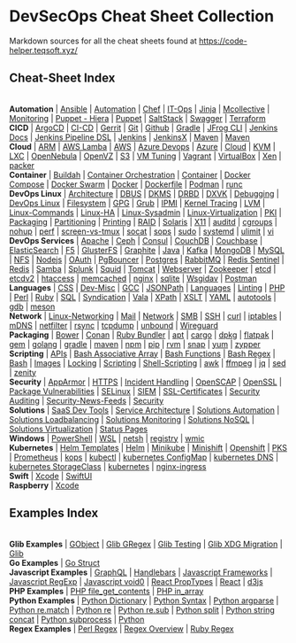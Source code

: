 # DevSecOps Cheat Sheet Collection

Markdown sources for all the cheat sheets found at https://code-helper.teqsoft.xyz/

## Cheat-Sheet Index

<br/><span class='group'><b>Automation</b></span>
 | <a class='topic' href='https://code-helper.teqsoft.xyz/cheat-sheet/Automation/Ansible'>Ansible</a>
 | <a class='topic' href='https://code-helper.teqsoft.xyz/cheat-sheet/Automation/Automation'>Automation</a>
 | <a class='topic' href='https://code-helper.teqsoft.xyz/cheat-sheet/Automation/Chef'>Chef</a>
 | <a class='topic' href='https://code-helper.teqsoft.xyz/cheat-sheet/Automation/IT-Ops'>IT-Ops</a>
 | <a class='topic' href='https://code-helper.teqsoft.xyz/cheat-sheet/Automation/Jinja'>Jinja</a>
 | <a class='topic' href='https://code-helper.teqsoft.xyz/cheat-sheet/Automation/Mcollective'>Mcollective</a>
 | <a class='topic' href='https://code-helper.teqsoft.xyz/cheat-sheet/Automation/Monitoring'>Monitoring</a>
 | <a class='topic' href='https://code-helper.teqsoft.xyz/cheat-sheet/Automation/Puppet - Hiera'>Puppet - Hiera</a>
 | <a class='topic' href='https://code-helper.teqsoft.xyz/cheat-sheet/Automation/Puppet'>Puppet</a>
 | <a class='topic' href='https://code-helper.teqsoft.xyz/cheat-sheet/Automation/SaltStack'>SaltStack</a>
 | <a class='topic' href='https://code-helper.teqsoft.xyz/cheat-sheet/Automation/Swagger'>Swagger</a>
 | <a class='topic' href='https://code-helper.teqsoft.xyz/cheat-sheet/Automation/Terraform'>Terraform</a>
<br/><span class='group'><b>CICD</b></span>
 | <a class='topic' href='https://code-helper.teqsoft.xyz/cheat-sheet/CICD/ArgoCD'>ArgoCD</a>
 | <a class='topic' href='https://code-helper.teqsoft.xyz/cheat-sheet/CICD/CI-CD'>CI-CD</a>
 | <a class='topic' href='https://code-helper.teqsoft.xyz/cheat-sheet/CICD/Gerrit'>Gerrit</a>
 | <a class='topic' href='https://code-helper.teqsoft.xyz/cheat-sheet/CICD/Git'>Git</a>
 | <a class='topic' href='https://code-helper.teqsoft.xyz/cheat-sheet/CICD/Github'>Github</a>
 | <a class='topic' href='https://code-helper.teqsoft.xyz/cheat-sheet/CICD/Gradle'>Gradle</a>
 | <a class='topic' href='https://code-helper.teqsoft.xyz/cheat-sheet/CICD/JFrog CLI'>JFrog CLI</a>
 | <a class='topic' href='https://code-helper.teqsoft.xyz/cheat-sheet/CICD/Jenkins Docs'>Jenkins Docs</a>
 | <a class='topic' href='https://code-helper.teqsoft.xyz/cheat-sheet/CICD/Jenkins Pipeline DSL'>Jenkins Pipeline DSL</a>
 | <a class='topic' href='https://code-helper.teqsoft.xyz/cheat-sheet/CICD/Jenkins'>Jenkins</a>
 | <a class='topic' href='https://code-helper.teqsoft.xyz/cheat-sheet/CICD/JenkinsX'>JenkinsX</a>
 | <a class='topic' href='https://code-helper.teqsoft.xyz/cheat-sheet/CICD/Maven'>Maven</a>
 | <a class='topic' href='https://code-helper.teqsoft.xyz/cheat-sheet/CICD/SVN'>Maven</a>
<br/><span class='group'><b>Cloud</b></span>
 | <a class='topic' href='https://code-helper.teqsoft.xyz/cheat-sheet/Cloud/ARM'>ARM</a>
 | <a class='topic' href='https://code-helper.teqsoft.xyz/cheat-sheet/Cloud/AWS Lamba'>AWS Lamba</a>
 | <a class='topic' href='https://code-helper.teqsoft.xyz/cheat-sheet/Cloud/AWS'>AWS</a>
 | <a class='topic' href='https://code-helper.teqsoft.xyz/cheat-sheet/Cloud/Azure Devops'>Azure Devops</a>
 | <a class='topic' href='https://code-helper.teqsoft.xyz/cheat-sheet/Cloud/Azure'>Azure</a>
 | <a class='topic' href='https://code-helper.teqsoft.xyz/cheat-sheet/Cloud/Cloud'>Cloud</a>
 | <a class='topic' href='https://code-helper.teqsoft.xyz/cheat-sheet/Cloud/KVM'>KVM</a>
 | <a class='topic' href='https://code-helper.teqsoft.xyz/cheat-sheet/Cloud/LXC'>LXC</a>
 | <a class='topic' href='https://code-helper.teqsoft.xyz/cheat-sheet/Cloud/OpenNebula'>OpenNebula</a>
 | <a class='topic' href='https://code-helper.teqsoft.xyz/cheat-sheet/Cloud/OpenVZ'>OpenVZ</a>
 | <a class='topic' href='https://code-helper.teqsoft.xyz/cheat-sheet/Cloud/S3'>S3</a>
 | <a class='topic' href='https://code-helper.teqsoft.xyz/cheat-sheet/Cloud/VM Tuning'>VM Tuning</a>
 | <a class='topic' href='https://code-helper.teqsoft.xyz/cheat-sheet/Cloud/Vagrant'>Vagrant</a>
 | <a class='topic' href='https://code-helper.teqsoft.xyz/cheat-sheet/Cloud/VirtualBox'>VirtualBox</a>
 | <a class='topic' href='https://code-helper.teqsoft.xyz/cheat-sheet/Cloud/Xen'>Xen</a>
 | <a class='topic' href='https://code-helper.teqsoft.xyz/cheat-sheet/Cloud/packer'>packer</a>
<br/><span class='group'><b>Container</b></span>
 | <a class='topic' href='https://code-helper.teqsoft.xyz/cheat-sheet/Container/Buildah'>Buildah</a>
 | <a class='topic' href='https://code-helper.teqsoft.xyz/cheat-sheet/Container/Container Orchestration'>Container Orchestration</a>
 | <a class='topic' href='https://code-helper.teqsoft.xyz/cheat-sheet/Container/Container'>Container</a>
 | <a class='topic' href='https://code-helper.teqsoft.xyz/cheat-sheet/Container/Docker Compose'>Docker Compose</a>
 | <a class='topic' href='https://code-helper.teqsoft.xyz/cheat-sheet/Container/Docker Swarm'>Docker Swarm</a>
 | <a class='topic' href='https://code-helper.teqsoft.xyz/cheat-sheet/Container/Docker'>Docker</a>
 | <a class='topic' href='https://code-helper.teqsoft.xyz/cheat-sheet/Container/Dockerfile'>Dockerfile</a>
 | <a class='topic' href='https://code-helper.teqsoft.xyz/cheat-sheet/Container/Podman'>Podman</a>
 | <a class='topic' href='https://code-helper.teqsoft.xyz/cheat-sheet/Container/runc'>runc</a>
<br/><span class='group'><b>DevOps Linux</b></span>
 | <a class='topic' href='https://code-helper.teqsoft.xyz/cheat-sheet/DevOps Linux/Architecture'>Architecture</a>
 | <a class='topic' href='https://code-helper.teqsoft.xyz/cheat-sheet/DevOps Linux/DBUS'>DBUS</a>
 | <a class='topic' href='https://code-helper.teqsoft.xyz/cheat-sheet/DevOps Linux/DKMS'>DKMS</a>
 | <a class='topic' href='https://code-helper.teqsoft.xyz/cheat-sheet/DevOps Linux/DRBD'>DRBD</a>
 | <a class='topic' href='https://code-helper.teqsoft.xyz/cheat-sheet/DevOps Linux/DXVK'>DXVK</a>
 | <a class='topic' href='https://code-helper.teqsoft.xyz/cheat-sheet/DevOps Linux/Debugging'>Debugging</a>
 | <a class='topic' href='https://code-helper.teqsoft.xyz/cheat-sheet/DevOps Linux/DevOps Linux'>DevOps Linux</a>
 | <a class='topic' href='https://code-helper.teqsoft.xyz/cheat-sheet/DevOps Linux/Filesystem'>Filesystem</a>
 | <a class='topic' href='https://code-helper.teqsoft.xyz/cheat-sheet/DevOps Linux/GPG'>GPG</a>
 | <a class='topic' href='https://code-helper.teqsoft.xyz/cheat-sheet/DevOps Linux/Grub'>Grub</a>
 | <a class='topic' href='https://code-helper.teqsoft.xyz/cheat-sheet/DevOps Linux/IPMI'>IPMI</a>
 | <a class='topic' href='https://code-helper.teqsoft.xyz/cheat-sheet/DevOps Linux/Kernel Tracing'>Kernel Tracing</a>
 | <a class='topic' href='https://code-helper.teqsoft.xyz/cheat-sheet/DevOps Linux/LVM'>LVM</a>
 | <a class='topic' href='https://code-helper.teqsoft.xyz/cheat-sheet/DevOps Linux/Linux-Commands'>Linux-Commands</a>
 | <a class='topic' href='https://code-helper.teqsoft.xyz/cheat-sheet/DevOps Linux/Linux-HA'>Linux-HA</a>
 | <a class='topic' href='https://code-helper.teqsoft.xyz/cheat-sheet/DevOps Linux/Linux-Sysadmin'>Linux-Sysadmin</a>
 | <a class='topic' href='https://code-helper.teqsoft.xyz/cheat-sheet/DevOps Linux/Linux-Virtualization'>Linux-Virtualization</a>
 | <a class='topic' href='https://code-helper.teqsoft.xyz/cheat-sheet/DevOps Linux/PKI'>PKI</a>
 | <a class='topic' href='https://code-helper.teqsoft.xyz/cheat-sheet/DevOps Linux/Packaging'>Packaging</a>
 | <a class='topic' href='https://code-helper.teqsoft.xyz/cheat-sheet/DevOps Linux/Partitioning'>Partitioning</a>
 | <a class='topic' href='https://code-helper.teqsoft.xyz/cheat-sheet/DevOps Linux/Printing'>Printing</a>
 | <a class='topic' href='https://code-helper.teqsoft.xyz/cheat-sheet/DevOps Linux/RAID'>RAID</a>
 | <a class='topic' href='https://code-helper.teqsoft.xyz/cheat-sheet/DevOps Linux/Solaris'>Solaris</a>
 | <a class='topic' href='https://code-helper.teqsoft.xyz/cheat-sheet/DevOps Linux/X11'>X11</a>
 | <a class='topic' href='https://code-helper.teqsoft.xyz/cheat-sheet/DevOps Linux/auditd'>auditd</a>
 | <a class='topic' href='https://code-helper.teqsoft.xyz/cheat-sheet/DevOps Linux/cgroups'>cgroups</a>
 | <a class='topic' href='https://code-helper.teqsoft.xyz/cheat-sheet/DevOps Linux/nohup'>nohup</a>
 | <a class='topic' href='https://code-helper.teqsoft.xyz/cheat-sheet/DevOps Linux/perf'>perf</a>
 | <a class='topic' href='https://code-helper.teqsoft.xyz/cheat-sheet/DevOps Linux/screen-vs-tmux'>screen-vs-tmux</a>
 | <a class='topic' href='https://code-helper.teqsoft.xyz/cheat-sheet/DevOps Linux/socat'>socat</a>
 | <a class='topic' href='https://code-helper.teqsoft.xyz/cheat-sheet/DevOps Linux/sops'>sops</a>
 | <a class='topic' href='https://code-helper.teqsoft.xyz/cheat-sheet/DevOps Linux/sudo'>sudo</a>
 | <a class='topic' href='https://code-helper.teqsoft.xyz/cheat-sheet/DevOps Linux/systemd'>systemd</a>
 | <a class='topic' href='https://code-helper.teqsoft.xyz/cheat-sheet/DevOps Linux/ulimit'>ulimit</a>
 | <a class='topic' href='https://code-helper.teqsoft.xyz/cheat-sheet/DevOps Linux/vi'>vi</a>
<br/><span class='group'><b>DevOps Services</b></span>
 | <a class='topic' href='https://code-helper.teqsoft.xyz/cheat-sheet/DevOps Services/Apache'>Apache</a>
 | <a class='topic' href='https://code-helper.teqsoft.xyz/cheat-sheet/DevOps Services/Ceph'>Ceph</a>
 | <a class='topic' href='https://code-helper.teqsoft.xyz/cheat-sheet/DevOps Services/Consul'>Consul</a>
 | <a class='topic' href='https://code-helper.teqsoft.xyz/cheat-sheet/DevOps Services/CouchDB'>CouchDB</a>
 | <a class='topic' href='https://code-helper.teqsoft.xyz/cheat-sheet/DevOps Services/Couchbase'>Couchbase</a>
 | <a class='topic' href='https://code-helper.teqsoft.xyz/cheat-sheet/DevOps Services/ElasticSearch'>ElasticSearch</a>
 | <a class='topic' href='https://code-helper.teqsoft.xyz/cheat-sheet/DevOps Services/F5'>F5</a>
 | <a class='topic' href='https://code-helper.teqsoft.xyz/cheat-sheet/DevOps Services/GlusterFS'>GlusterFS</a>
 | <a class='topic' href='https://code-helper.teqsoft.xyz/cheat-sheet/DevOps Services/Graphite'>Graphite</a>
 | <a class='topic' href='https://code-helper.teqsoft.xyz/cheat-sheet/DevOps Services/Java'>Java</a>
 | <a class='topic' href='https://code-helper.teqsoft.xyz/cheat-sheet/DevOps Services/Kafka'>Kafka</a>
 | <a class='topic' href='https://code-helper.teqsoft.xyz/cheat-sheet/DevOps Services/MongoDB'>MongoDB</a>
 | <a class='topic' href='https://code-helper.teqsoft.xyz/cheat-sheet/DevOps Services/MySQL'>MySQL</a>
 | <a class='topic' href='https://code-helper.teqsoft.xyz/cheat-sheet/DevOps Services/NFS'>NFS</a>
 | <a class='topic' href='https://code-helper.teqsoft.xyz/cheat-sheet/DevOps Services/Nodejs'>Nodejs</a>
 | <a class='topic' href='https://code-helper.teqsoft.xyz/cheat-sheet/DevOps Services/OAuth'>OAuth</a>
 | <a class='topic' href='https://code-helper.teqsoft.xyz/cheat-sheet/DevOps Services/PgBouncer'>PgBouncer</a>
 | <a class='topic' href='https://code-helper.teqsoft.xyz/cheat-sheet/DevOps Services/Postgres'>Postgres</a>
 | <a class='topic' href='https://code-helper.teqsoft.xyz/cheat-sheet/DevOps Services/RabbitMQ'>RabbitMQ</a>
 | <a class='topic' href='https://code-helper.teqsoft.xyz/cheat-sheet/DevOps Services/Redis Sentinel'>Redis Sentinel</a>
 | <a class='topic' href='https://code-helper.teqsoft.xyz/cheat-sheet/DevOps Services/Redis'>Redis</a>
 | <a class='topic' href='https://code-helper.teqsoft.xyz/cheat-sheet/DevOps Services/Samba'>Samba</a>
 | <a class='topic' href='https://code-helper.teqsoft.xyz/cheat-sheet/DevOps Services/Splunk'>Splunk</a>
 | <a class='topic' href='https://code-helper.teqsoft.xyz/cheat-sheet/DevOps Services/Squid'>Squid</a>
 | <a class='topic' href='https://code-helper.teqsoft.xyz/cheat-sheet/DevOps Services/Tomcat'>Tomcat</a>
 | <a class='topic' href='https://code-helper.teqsoft.xyz/cheat-sheet/DevOps Services/Webserver'>Webserver</a>
 | <a class='topic' href='https://code-helper.teqsoft.xyz/cheat-sheet/DevOps Services/Zookeeper'>Zookeeper</a>
 | <a class='topic' href='https://code-helper.teqsoft.xyz/cheat-sheet/DevOps Services/etcd'>etcd</a>
 | <a class='topic' href='https://code-helper.teqsoft.xyz/cheat-sheet/DevOps Services/etcdv2'>etcdv2</a>
 | <a class='topic' href='https://code-helper.teqsoft.xyz/cheat-sheet/DevOps Services/htaccess'>htaccess</a>
 | <a class='topic' href='https://code-helper.teqsoft.xyz/cheat-sheet/DevOps Services/memcached'>memcached</a>
 | <a class='topic' href='https://code-helper.teqsoft.xyz/cheat-sheet/DevOps Services/nginx'>nginx</a>
 | <a class='topic' href='https://code-helper.teqsoft.xyz/cheat-sheet/DevOps Services/sqlite'>sqlite</a>
 | <a class='topic' href='https://code-helper.teqsoft.xyz/cheat-sheet/DevOps Services/wsgidav'>Wsgidav</a>
  | <a class='topic' href='https://code-helper.teqsoft.xyz/cheat-sheet/DevOps Services/Postman'>Postman</a>
<br/><span class='group'><b>Languages</b></span>
 | <a class='topic' href='https://code-helper.teqsoft.xyz/cheat-sheet/Languages/CSS'>CSS</a>
 | <a class='topic' href='https://code-helper.teqsoft.xyz/cheat-sheet/Languages/Dev-Misc'>Dev-Misc</a>
 | <a class='topic' href='https://code-helper.teqsoft.xyz/cheat-sheet/Languages/GCC'>GCC</a>
 | <a class='topic' href='https://code-helper.teqsoft.xyz/cheat-sheet/Languages/JSONPath'>JSONPath</a>
 | <a class='topic' href='https://code-helper.teqsoft.xyz/cheat-sheet/Languages/Languages'>Languages</a>
 | <a class='topic' href='https://code-helper.teqsoft.xyz/cheat-sheet/Languages/Linting'>Linting</a>
 | <a class='topic' href='https://code-helper.teqsoft.xyz/cheat-sheet/Languages/PHP'>PHP</a>
 | <a class='topic' href='https://code-helper.teqsoft.xyz/cheat-sheet/Languages/Perl'>Perl</a>
 | <a class='topic' href='https://code-helper.teqsoft.xyz/cheat-sheet/Languages/Ruby'>Ruby</a>
 | <a class='topic' href='https://code-helper.teqsoft.xyz/cheat-sheet/Languages/SQL'>SQL</a>
 | <a class='topic' href='https://code-helper.teqsoft.xyz/cheat-sheet/Languages/Syndication'>Syndication</a>
 | <a class='topic' href='https://code-helper.teqsoft.xyz/cheat-sheet/Languages/Vala'>Vala</a>
 | <a class='topic' href='https://code-helper.teqsoft.xyz/cheat-sheet/Languages/XPath'>XPath</a>
 | <a class='topic' href='https://code-helper.teqsoft.xyz/cheat-sheet/Languages/XSLT'>XSLT</a>
 | <a class='topic' href='https://code-helper.teqsoft.xyz/cheat-sheet/Languages/YAML'>YAML</a>
 | <a class='topic' href='https://code-helper.teqsoft.xyz/cheat-sheet/Languages/autotools'>autotools</a>
 | <a class='topic' href='https://code-helper.teqsoft.xyz/cheat-sheet/Languages/gdb'>gdb</a>
 | <a class='topic' href='https://code-helper.teqsoft.xyz/cheat-sheet/Languages/meson'>meson</a>
<br/><span class='group'><b>Network</b></span>
 | <a class='topic' href='https://code-helper.teqsoft.xyz/cheat-sheet/Network/Linux-Networking'>Linux-Networking</a>
 | <a class='topic' href='https://code-helper.teqsoft.xyz/cheat-sheet/Network/Mail'>Mail</a>
 | <a class='topic' href='https://code-helper.teqsoft.xyz/cheat-sheet/Network/Network'>Network</a>
 | <a class='topic' href='https://code-helper.teqsoft.xyz/cheat-sheet/Network/SMB'>SMB</a>
 | <a class='topic' href='https://code-helper.teqsoft.xyz/cheat-sheet/Network/SSH'>SSH</a>
 | <a class='topic' href='https://code-helper.teqsoft.xyz/cheat-sheet/Network/curl'>curl</a>
 | <a class='topic' href='https://code-helper.teqsoft.xyz/cheat-sheet/Network/iptables'>iptables</a>
 | <a class='topic' href='https://code-helper.teqsoft.xyz/cheat-sheet/Network/mDNS'>mDNS</a>
 | <a class='topic' href='https://code-helper.teqsoft.xyz/cheat-sheet/Network/netfilter'>netfilter</a>
 | <a class='topic' href='https://code-helper.teqsoft.xyz/cheat-sheet/Network/rsync'>rsync</a>
 | <a class='topic' href='https://code-helper.teqsoft.xyz/cheat-sheet/Network/tcpdump'>tcpdump</a>
 | <a class='topic' href='https://code-helper.teqsoft.xyz/cheat-sheet/Network/unbound'>unbound</a>
 | <a class='topic' href='https://code-helper.teqsoft.xyz/cheat-sheet/Network/Wireguard'>Wireguard</a>
<br/><span class='group'><b>Packaging</b></span>
 | <a class='topic' href='https://code-helper.teqsoft.xyz/cheat-sheet/Packaging/Bower'>Bower</a>
 | <a class='topic' href='https://code-helper.teqsoft.xyz/cheat-sheet/Packaging/Conan'>Conan</a>
 | <a class='topic' href='https://code-helper.teqsoft.xyz/cheat-sheet/Packaging/Ruby Bundler'>Ruby Bundler</a>
 | <a class='topic' href='https://code-helper.teqsoft.xyz/cheat-sheet/Packaging/apt'>apt</a>
 | <a class='topic' href='https://code-helper.teqsoft.xyz/cheat-sheet/Packaging/cargo'>cargo</a>
 | <a class='topic' href='https://code-helper.teqsoft.xyz/cheat-sheet/Packaging/dpkg'>dpkg</a>
 | <a class='topic' href='https://code-helper.teqsoft.xyz/cheat-sheet/Packaging/flatpak'>flatpak</a>
 | <a class='topic' href='https://code-helper.teqsoft.xyz/cheat-sheet/Packaging/gem'>gem</a>
 | <a class='topic' href='https://code-helper.teqsoft.xyz/cheat-sheet/Packaging/golang'>golang</a>
 | <a class='topic' href='https://code-helper.teqsoft.xyz/cheat-sheet/Packaging/gradle'>gradle</a>
 | <a class='topic' href='https://code-helper.teqsoft.xyz/cheat-sheet/Packaging/maven'>maven</a>
 | <a class='topic' href='https://code-helper.teqsoft.xyz/cheat-sheet/Packaging/npm'>npm</a>
 | <a class='topic' href='https://code-helper.teqsoft.xyz/cheat-sheet/Packaging/pip'>pip</a>
 | <a class='topic' href='https://code-helper.teqsoft.xyz/cheat-sheet/Packaging/rvm'>rvm</a>
 | <a class='topic' href='https://code-helper.teqsoft.xyz/cheat-sheet/Packaging/snap'>snap</a>
 | <a class='topic' href='https://code-helper.teqsoft.xyz/cheat-sheet/Packaging/yum'>yum</a>
 | <a class='topic' href='https://code-helper.teqsoft.xyz/cheat-sheet/Packaging/zypper'>zypper</a>
<br/><span class='group'><b>Scripting</b></span>
 | <a class='topic' href='https://code-helper.teqsoft.xyz/cheat-sheet/Scripting/APIs'>APIs</a>
 | <a class='topic' href='https://code-helper.teqsoft.xyz/cheat-sheet/Scripting/Bash Associative Array'>Bash Associative Array</a>
 | <a class='topic' href='https://code-helper.teqsoft.xyz/cheat-sheet/Scripting/Bash Functions'>Bash Functions</a>
 | <a class='topic' href='https://code-helper.teqsoft.xyz/cheat-sheet/Scripting/Bash Regex'>Bash Regex</a>
 | <a class='topic' href='https://code-helper.teqsoft.xyz/cheat-sheet/Scripting/Bash'>Bash</a>
 | <a class='topic' href='https://code-helper.teqsoft.xyz/cheat-sheet/Scripting/Images'>Images</a>
 | <a class='topic' href='https://code-helper.teqsoft.xyz/cheat-sheet/Scripting/Locking'>Locking</a>
 | <a class='topic' href='https://code-helper.teqsoft.xyz/cheat-sheet/Scripting/Scripting'>Scripting</a>
 | <a class='topic' href='https://code-helper.teqsoft.xyz/cheat-sheet/Scripting/Shell-Scripting'>Shell-Scripting</a>
 | <a class='topic' href='https://code-helper.teqsoft.xyz/cheat-sheet/Scripting/awk'>awk</a>
 | <a class='topic' href='https://code-helper.teqsoft.xyz/cheat-sheet/Scripting/ffmpeg'>ffmpeg</a>
 | <a class='topic' href='https://code-helper.teqsoft.xyz/cheat-sheet/Scripting/jq'>jq</a>
 | <a class='topic' href='https://code-helper.teqsoft.xyz/cheat-sheet/Scripting/sed'>sed</a>
 | <a class='topic' href='https://code-helper.teqsoft.xyz/cheat-sheet/Scripting/zenity'>zenity</a>
<br/><span class='group'><b>Security</b></span>
 | <a class='topic' href='https://code-helper.teqsoft.xyz/cheat-sheet/Security/AppArmor'>AppArmor</a>
 | <a class='topic' href='https://code-helper.teqsoft.xyz/cheat-sheet/Security/HTTPS'>HTTPS</a>
 | <a class='topic' href='https://code-helper.teqsoft.xyz/cheat-sheet/Security/Incident Handling'>Incident Handling</a>
 | <a class='topic' href='https://code-helper.teqsoft.xyz/cheat-sheet/Security/OpenSCAP'>OpenSCAP</a>
 | <a class='topic' href='https://code-helper.teqsoft.xyz/cheat-sheet/Security/OpenSSL'>OpenSSL</a>
 | <a class='topic' href='https://code-helper.teqsoft.xyz/cheat-sheet/Security/Package Vulnerabilities'>Package Vulnerabilities</a>
 | <a class='topic' href='https://code-helper.teqsoft.xyz/cheat-sheet/Security/SELinux'>SELinux</a>
 | <a class='topic' href='https://code-helper.teqsoft.xyz/cheat-sheet/Security/SIEM'>SIEM</a>
 | <a class='topic' href='https://code-helper.teqsoft.xyz/cheat-sheet/Security/SSL-Certificates'>SSL-Certificates</a>
 | <a class='topic' href='https://code-helper.teqsoft.xyz/cheat-sheet/Security/Security Auditing'>Security Auditing</a>
 | <a class='topic' href='https://code-helper.teqsoft.xyz/cheat-sheet/Security/Security-News-Feeds'>Security-News-Feeds</a>
 | <a class='topic' href='https://code-helper.teqsoft.xyz/cheat-sheet/Security/Security'>Security</a>
<br/><span class='group'><b>Solutions</b></span>
 | <a class='topic' href='https://code-helper.teqsoft.xyz/cheat-sheet/Solutions/SaaS Dev Tools'>SaaS Dev Tools</a>
 | <a class='topic' href='https://code-helper.teqsoft.xyz/cheat-sheet/Solutions/Service Architecture'>Service Architecture</a>
 | <a class='topic' href='https://code-helper.teqsoft.xyz/cheat-sheet/Solutions/Solutions Automation'>Solutions Automation</a>
 | <a class='topic' href='https://code-helper.teqsoft.xyz/cheat-sheet/Solutions/Solutions Loadbalancing'>Solutions Loadbalancing</a>
 | <a class='topic' href='https://code-helper.teqsoft.xyz/cheat-sheet/Solutions/Solutions Monitoring'>Solutions Monitoring</a>
 | <a class='topic' href='https://code-helper.teqsoft.xyz/cheat-sheet/Solutions/Solutions NoSQL'>Solutions NoSQL</a>
 | <a class='topic' href='https://code-helper.teqsoft.xyz/cheat-sheet/Solutions/Solutions Virtualization'>Solutions Virtualization</a>
 | <a class='topic' href='https://code-helper.teqsoft.xyz/cheat-sheet/Solutions/Status Pages'>Status Pages</a>
<br/><span class='group'><b>Windows</b></span>
 | <a class='topic' href='https://code-helper.teqsoft.xyz/cheat-sheet/Windows/PowerShell'>PowerShell</a>
 | <a class='topic' href='https://code-helper.teqsoft.xyz/cheat-sheet/Windows/WSL'>WSL</a>
 | <a class='topic' href='https://code-helper.teqsoft.xyz/cheat-sheet/Windows/netsh'>netsh</a>
 | <a class='topic' href='https://code-helper.teqsoft.xyz/cheat-sheet/Windows/registry'>registry</a>
 | <a class='topic' href='https://code-helper.teqsoft.xyz/cheat-sheet/Windows/wmic'>wmic</a>
<br/><span class='group'><b>Kubernetes</b></span>
 | <a class='topic' href='https://code-helper.teqsoft.xyz/cheat-sheet/kubernetes/Helm Templates'>Helm Templates</a>
 | <a class='topic' href='https://code-helper.teqsoft.xyz/cheat-sheet/kubernetes/Helm'>Helm</a>
 | <a class='topic' href='https://code-helper.teqsoft.xyz/cheat-sheet/kubernetes/Minikube'>Minikube</a>
 | <a class='topic' href='https://code-helper.teqsoft.xyz/cheat-sheet/kubernetes/Minishift'>Minishift</a>
 | <a class='topic' href='https://code-helper.teqsoft.xyz/cheat-sheet/kubernetes/Openshift'>Openshift</a>
 | <a class='topic' href='https://code-helper.teqsoft.xyz/cheat-sheet/kubernetes/PKS'>PKS</a>
 | <a class='topic' href='https://code-helper.teqsoft.xyz/cheat-sheet/kubernetes/Prometheus'>Prometheus</a>
 | <a class='topic' href='https://code-helper.teqsoft.xyz/cheat-sheet/kubernetes/kops'>kops</a>
 | <a class='topic' href='https://code-helper.teqsoft.xyz/cheat-sheet/kubernetes/kubectl'>kubectl</a>
 | <a class='topic' href='https://code-helper.teqsoft.xyz/cheat-sheet/kubernetes/kubernetes ConfigMap'>kubernetes ConfigMap</a>
 | <a class='topic' href='https://code-helper.teqsoft.xyz/cheat-sheet/kubernetes/kubernetes DNS'>kubernetes DNS</a>
 | <a class='topic' href='https://code-helper.teqsoft.xyz/cheat-sheet/kubernetes/kubernetes StorageClass'>kubernetes StorageClass</a>
 | <a class='topic' href='https://code-helper.teqsoft.xyz/cheat-sheet/kubernetes/kubernetes'>kubernetes</a>
 | <a class='topic' href='https://code-helper.teqsoft.xyz/cheat-sheet/kubernetes/nginx-ingress'>nginx-ingress</a>
<br/><span class='group'><b>Swift</b></span>
 | <a class='topic' href='https://code-helper.teqsoft.xyz/cheat-sheet/Swift/Xcode'>Xcode</a>
 | <a class='topic' href='https://code-helper.teqsoft.xyz/cheat-sheet/Swift/SwiftUI'>SwiftUI</a>
<br/><span class='group'><b>Raspberry</b></span>
 | <a class='topic' href='https://code-helper.teqsoft.xyz/cheat-sheet/RaspServer/Installation'>Xcode</a>


## Examples Index

<br/><span class='group'><b>Glib Examples</b></span>
 | <a class='topic' href='https://code-helper.teqsoft.xyz/examples/Glib Examples/GObject'>GObject</a>
 | <a class='topic' href='https://code-helper.teqsoft.xyz/examples/Glib Examples/Glib GRegex'>Glib GRegex</a>
 | <a class='topic' href='https://code-helper.teqsoft.xyz/examples/Glib Examples/Glib Testing'>Glib Testing</a>
 | <a class='topic' href='https://code-helper.teqsoft.xyz/examples/Glib Examples/Glib XDG Migration'>Glib XDG Migration</a>
 | <a class='topic' href='https://code-helper.teqsoft.xyz/examples/Glib Examples/Glib'>Glib</a>
<br/><span class='group'><b>Go Examples</b></span>
 | <a class='topic' href='https://code-helper.teqsoft.xyz/examples/Go Examples/Go Struct'>Go Struct</a>
<br/><span class='group'><b>Javascript Examples</b></span>
 | <a class='topic' href='https://code-helper.teqsoft.xyz/examples/Javascript Examples/GraphQL'>GraphQL</a>
 | <a class='topic' href='https://code-helper.teqsoft.xyz/examples/Javascript Examples/Handlebars'>Handlebars</a>
 | <a class='topic' href='https://code-helper.teqsoft.xyz/examples/Javascript Examples/Javascript Frameworks'>Javascript Frameworks</a>
 | <a class='topic' href='https://code-helper.teqsoft.xyz/examples/Javascript Examples/Javascript RegExp'>Javascript RegExp</a>
 | <a class='topic' href='https://code-helper.teqsoft.xyz/examples/Javascript Examples/Javascript void0'>Javascript void0</a>
 | <a class='topic' href='https://code-helper.teqsoft.xyz/examples/Javascript Examples/React PropTypes'>React PropTypes</a>
 | <a class='topic' href='https://code-helper.teqsoft.xyz/examples/Javascript Examples/React'>React</a>
 | <a class='topic' href='https://code-helper.teqsoft.xyz/examples/Javascript Examples/d3js'>d3js</a>
<br/><span class='group'><b>PHP Examples</b></span>
 | <a class='topic' href='https://code-helper.teqsoft.xyz/examples/PHP Examples/PHP file_get_contents'>PHP file_get_contents</a>
 | <a class='topic' href='https://code-helper.teqsoft.xyz/examples/PHP Examples/PHP in_array'>PHP in_array</a>
<br/><span class='group'><b>Python Examples</b></span>
 | <a class='topic' href='https://code-helper.teqsoft.xyz/examples/Python Examples/Python Dictionary'>Python Dictionary</a>
 | <a class='topic' href='https://code-helper.teqsoft.xyz/examples/Python Examples/Python Syntax'>Python Syntax</a>
 | <a class='topic' href='https://code-helper.teqsoft.xyz/examples/Python Examples/Python argparse'>Python argparse</a>
 | <a class='topic' href='https://code-helper.teqsoft.xyz/examples/Python Examples/Python re.match'>Python re.match</a>
 | <a class='topic' href='https://code-helper.teqsoft.xyz/examples/Python Examples/Python re'>Python re</a>
 | <a class='topic' href='https://code-helper.teqsoft.xyz/examples/Python Examples/Python re.sub'>Python re.sub</a>
 | <a class='topic' href='https://code-helper.teqsoft.xyz/examples/Python Examples/Python split'>Python split</a>
 | <a class='topic' href='https://code-helper.teqsoft.xyz/examples/Python Examples/Python string concat'>Python string concat</a>
 | <a class='topic' href='https://code-helper.teqsoft.xyz/examples/Python Examples/Python subprocess'>Python subprocess</a>
 | <a class='topic' href='https://code-helper.teqsoft.xyz/examples/Python Examples/Python'>Python</a>
<br/><span class='group'><b>Regex Examples</b></span>
 | <a class='topic' href='https://code-helper.teqsoft.xyz/examples/Regex Examples/Perl Regex'>Perl Regex</a>
 | <a class='topic' href='https://code-helper.teqsoft.xyz/examples/Regex Examples/Regex Overview'>Regex Overview</a>
 | <a class='topic' href='https://code-helper.teqsoft.xyz/examples/Regex Examples/Ruby Regex'>Ruby Regex</a>
